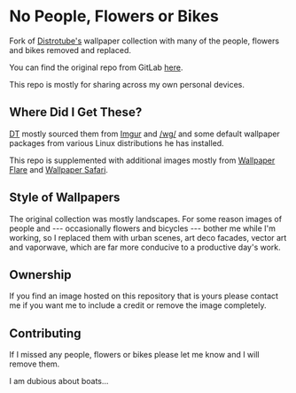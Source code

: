 # No People, Flowers or Bikes 

Fork of [Distrotube's](https://www.youtube.com/c/DistroTube) wallpaper collection with many of the people, flowers and bikes removed and replaced.

You can find the original repo from GitLab [here](https://gitlab.com/dwt1/wallpapers). 

This repo is mostly for sharing across my own personal devices.

## Where Did I Get These?

[DT](https://www.youtube.com/c/DistroTube) mostly sourced them from [Imgur](http://imgur.com) and [/wg/](http://4chan.org/wg) and some default wallpaper packages from various Linux distributions he has installed.

This repo is supplemented with additional images mostly from [Wallpaper Flare](https://www.wallpaperflare.com/) and [Wallpaper Safari](https://wallpapersafari.com/).  

## Style of Wallpapers

The original collection was mostly landscapes. For some reason images of people and --- occasionally flowers and bicycles --- bother me while I'm working, so I replaced them with urban scenes, art deco facades, vector art and vaporwave, which are far more conducive to a productive day's work.

## Ownership

If you find an image hosted on this repository that is yours please contact me if you want me to include a credit or remove the image completely. 

## Contributing

If I missed any people, flowers or bikes please let me know and I will remove them.

I am dubious about boats...
